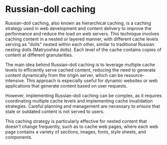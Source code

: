 # Russian-doll caching

Russian-doll caching, also known as hierarchical caching, is a caching strategy used in web development and content delivery to improve the performance and reduce the load on web servers. This technique involves caching content in a nested or layered manner, with different cache levels serving as "dolls" nested within each other, similar to traditional Russian nesting dolls (Matryoshka dolls). Each level of the cache contains copies of content at different granularities.

The main idea behind Russian-doll caching is to leverage multiple cache levels to efficiently serve cached content, reducing the need to generate content dynamically from the origin server, which can be resource-intensive. This approach is especially useful for dynamic websites or web applications that generate content based on user requests.

However, implementing Russian-doll caching can be complex, as it requires coordinating multiple cache levels and implementing cache invalidation strategies. Careful planning and management are necessary to ensure that stale or outdated content is not served to users.

This caching strategy is particularly effective for nested content that doesn't change frequently, such as to cache web pages, where each web page contains a variety of sections, images, fonts, style sheets, and components.
